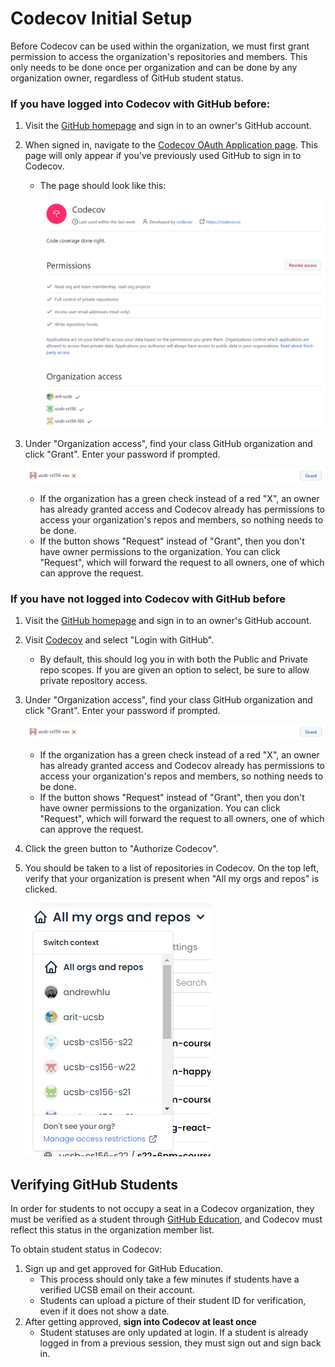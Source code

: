 # Codecov Initial Setup

Before Codecov can be used within the organization, we must first grant permission to access the organization's repositories and members. This only needs to be done once per organization and can be done by any organization owner, regardless of GitHub student status.

### If you have logged into Codecov with GitHub before:

1. Visit the [GitHub homepage](https://github.com/) and sign in to an owner's GitHub account.
2. When signed in, navigate to the [Codecov OAuth Application page](https://github.com/settings/connections/applications/c68c81cbfd179a50784a). This page will only appear if you've previously used GitHub to sign in to Codecov.
    * The page should look like this:

        ![Codecov OAuth Application page](../../images/services/testing/codecov-oauth-app-page.PNG)

3. Under "Organization access", find your class GitHub organization and click "Grant". Enter your password if prompted.
    
    ![Codecov Grant Button](../../images/services/heroku/heroku-grant-button.PNG)

    * If the organization has a green check instead of a red "X", an owner has already granted access and Codecov already has permissions to access your organization's repos and members, so nothing needs to be done.
    * If the button shows "Request" instead of "Grant", then you don't have owner permissions to the organization. You can click "Request", which will forward the request to all owners, one of which can approve the request. 

### If you have not logged into Codecov with GitHub before

1. Visit the [GitHub homepage](https://github.com/) and sign in to an owner's GitHub account.
2. Visit [Codecov](https://app.codecov.io/login/gh) and select "Login with GitHub".
    * By default, this should log you in with both the Public and Private repo scopes. If you are given an option to select, be sure to allow private repository access.
3. Under "Organization access", find your class GitHub organization and click "Grant". Enter your password if prompted.
    
    ![Codecov Grant Button](../../images/services/heroku/heroku-grant-button.PNG)

    * If the organization has a green check instead of a red "X", an owner has already granted access and Codecov already has permissions to access your organization's repos and members, so nothing needs to be done.
    * If the button shows "Request" instead of "Grant", then you don't have owner permissions to the organization. You can click "Request", which will forward the request to all owners, one of which can approve the request. 

4. Click the green button to "Authorize Codecov".
5. You should be taken to a list of repositories in Codecov. On the top left, verify that your organization is present when "All my orgs and repos" is clicked.

    ![Codecov Orgs List](../../images/services/testing/codecov-org-list.PNG)

## Verifying GitHub Students

In order for students to not occupy a seat in a Codecov organization, they must be verified as a student through [GitHub Education](https://education.github.com/pack), and Codecov must reflect this status in the organization member list.

To obtain student status in Codecov:

1. Sign up and get approved for GitHub Education.
    * This process should only take a few minutes if students have a verified UCSB email on their account.
    * Students can upload a picture of their student ID for verification, even if it does not show a date.
2. After getting approved, **sign into Codecov at least once**
    * Student statuses are only updated at login. If a student is already logged in from a previous session, they must sign out and sign back in.

